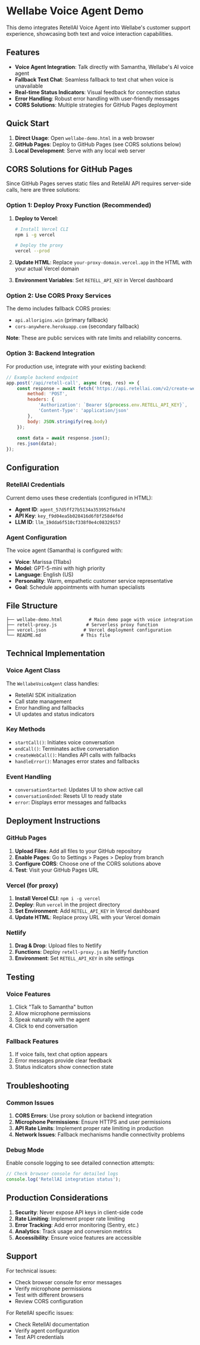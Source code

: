 # Wellabe Voice Agent Demo

This demo integrates RetellAI Voice Agent into Wellabe's customer support experience, showcasing both text and voice interaction capabilities.

## Features

- **Voice Agent Integration**: Talk directly with Samantha, Wellabe's AI voice agent
- **Fallback Text Chat**: Seamless fallback to text chat when voice is unavailable
- **Real-time Status Indicators**: Visual feedback for connection status
- **Error Handling**: Robust error handling with user-friendly messages
- **CORS Solutions**: Multiple strategies for GitHub Pages deployment

## Quick Start

1. **Direct Usage**: Open `wellabe-demo.html` in a web browser
2. **GitHub Pages**: Deploy to GitHub Pages (see CORS solutions below)
3. **Local Development**: Serve with any local web server

## CORS Solutions for GitHub Pages

Since GitHub Pages serves static files and RetellAI API requires server-side calls, here are three solutions:

### Option 1: Deploy Proxy Function (Recommended)

1. **Deploy to Vercel**:
   ```bash
   # Install Vercel CLI
   npm i -g vercel
   
   # Deploy the proxy
   vercel --prod
   ```

2. **Update HTML**: Replace `your-proxy-domain.vercel.app` in the HTML with your actual Vercel domain

3. **Environment Variables**: Set `RETELL_API_KEY` in Vercel dashboard

### Option 2: Use CORS Proxy Services

The demo includes fallback CORS proxies:
- `api.allorigins.win` (primary fallback)
- `cors-anywhere.herokuapp.com` (secondary fallback)

**Note**: These are public services with rate limits and reliability concerns.

### Option 3: Backend Integration

For production use, integrate with your existing backend:

```javascript
// Example backend endpoint
app.post('/api/retell-call', async (req, res) => {
    const response = await fetch('https://api.retellai.com/v2/create-web-call', {
        method: 'POST',
        headers: {
            'Authorization': `Bearer ${process.env.RETELL_API_KEY}`,
            'Content-Type': 'application/json'
        },
        body: JSON.stringify(req.body)
    });
    
    const data = await response.json();
    res.json(data);
});
```

## Configuration

### RetellAI Credentials

Current demo uses these credentials (configured in HTML):
- **Agent ID**: `agent_57d5ff27b5134a353952f6da7d`
- **API Key**: `key_f9d04ea5b028416d6f8f258d4f6d`
- **LLM ID**: `llm_19dda6f510cf338f0e4c08329157`

### Agent Configuration

The voice agent (Samantha) is configured with:
- **Voice**: Marissa (11labs)
- **Model**: GPT-5-mini with high priority
- **Language**: English (US)
- **Personality**: Warm, empathetic customer service representative
- **Goal**: Schedule appointments with human specialists

## File Structure

```
├── wellabe-demo.html          # Main demo page with voice integration
├── retell-proxy.js           # Serverless proxy function
├── vercel.json              # Vercel deployment configuration
└── README.md               # This file
```

## Technical Implementation

### Voice Agent Class

The `WellabeVoiceAgent` class handles:
- RetellAI SDK initialization
- Call state management
- Error handling and fallbacks
- UI updates and status indicators

### Key Methods

- `startCall()`: Initiates voice conversation
- `endCall()`: Terminates active conversation
- `createWebCall()`: Handles API calls with fallbacks
- `handleError()`: Manages error states and fallbacks

### Event Handling

- `conversationStarted`: Updates UI to show active call
- `conversationEnded`: Resets UI to ready state
- `error`: Displays error messages and fallbacks

## Deployment Instructions

### GitHub Pages

1. **Upload Files**: Add all files to your GitHub repository
2. **Enable Pages**: Go to Settings > Pages > Deploy from branch
3. **Configure CORS**: Choose one of the CORS solutions above
4. **Test**: Visit your GitHub Pages URL

### Vercel (for proxy)

1. **Install Vercel CLI**: `npm i -g vercel`
2. **Deploy**: Run `vercel` in the project directory
3. **Set Environment**: Add `RETELL_API_KEY` in Vercel dashboard
4. **Update HTML**: Replace proxy URL with your Vercel domain

### Netlify

1. **Drag & Drop**: Upload files to Netlify
2. **Functions**: Deploy `retell-proxy.js` as Netlify function
3. **Environment**: Set `RETELL_API_KEY` in site settings

## Testing

### Voice Features

1. Click "Talk to Samantha" button
2. Allow microphone permissions
3. Speak naturally with the agent
4. Click to end conversation

### Fallback Features

1. If voice fails, text chat option appears
2. Error messages provide clear feedback
3. Status indicators show connection state

## Troubleshooting

### Common Issues

1. **CORS Errors**: Use proxy solution or backend integration
2. **Microphone Permissions**: Ensure HTTPS and user permissions
3. **API Rate Limits**: Implement proper rate limiting in production
4. **Network Issues**: Fallback mechanisms handle connectivity problems

### Debug Mode

Enable console logging to see detailed connection attempts:
```javascript
// Check browser console for detailed logs
console.log('RetellAI integration status');
```

## Production Considerations

1. **Security**: Never expose API keys in client-side code
2. **Rate Limiting**: Implement proper rate limiting
3. **Error Tracking**: Add error monitoring (Sentry, etc.)
4. **Analytics**: Track usage and conversion metrics
5. **Accessibility**: Ensure voice features are accessible

## Support

For technical issues:
- Check browser console for error messages
- Verify microphone permissions
- Test with different browsers
- Review CORS configuration

For RetellAI specific issues:
- Check RetellAI documentation
- Verify agent configuration
- Test API credentials
